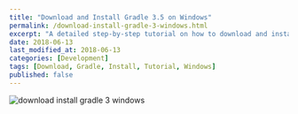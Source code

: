 ```yaml
---
title: "Download and Install Gradle 3.5 on Windows"
permalink: /download-install-gradle-3-windows.html
excerpt: "A detailed step-by-step tutorial on how to download and install Gradle 3.5 on Windows."
date: 2018-06-13
last_modified_at: 2018-06-13
categories: [Development]
tags: [Download, Gradle, Install, Tutorial, Windows]
published: false
---
```


<img src="{{ site.url }}/assets/images/posts/development/download-install-gradle-3-windows.png" alt="download install gradle 3 windows" class="align-right title-image">
